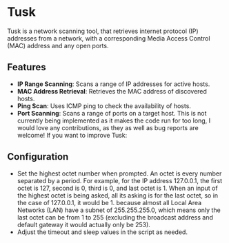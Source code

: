 # Tusk
Tusk is a network scanning tool, that retrieves internet protocol (IP) addresses from a network, with a corresponding Media Access Control (MAC) address and any open ports. 

## Features

- **IP Range Scanning**: Scans a range of IP addresses for active hosts.
- **MAC Address Retrieval**: Retrieves the MAC address of discovered hosts.
- **Ping Scan**: Uses ICMP ping to check the availability of hosts.
- **Port Scanning**: Scans a range of ports on a target host. This is not currently being implemented as it makes the code run for too long, I would love any contributions, as they as well as bug reports are welcome! If you want to improve Tusk:

## Configuration

- Set the highest octet number when prompted. An octet is every number separated by a period. For example, for the IP address 127.0.0.1, the first octet is 127, second is 0, third is 0, and last octet is 1. When an input of the highest octet is being asked, all its asking is for the last octet, so in the case of 127.0.0.1, it would be 1. because almost all Local Area Networks (LAN) have a subnet of 255.255.255.0, which means only the last octet can be from 1 to 255 (excluding the broadcast address and default gateway it would actually only be 253).
- Adjust the timeout and sleep values in the script as needed.
